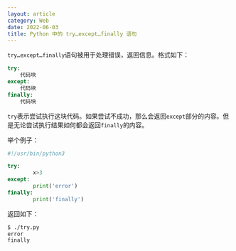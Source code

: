```yaml
---
layout: article
category: Web
date: 2022-06-03
title: Python 中的 try…except…finally 语句
---
```

<!-- excerpt-start -->
`try…except…finally`语句被用于处理错误，返回信息。格式如下：

```python
try:
	代码块
except:
	代码块
finally:
	代码块
```

`try`表示尝试执行这块代码。如果尝试不成功，那么会返回`except`部分的内容。但是无论尝试执行结果如何都会返回`finally`的内容。

举个例子：

```python
#!/usr/bin/python3

try:
        x>3
except:
        print('error')
finally:
        print('finally')
```
返回如下：

```bash
$ ./try.py 
error
finally
```